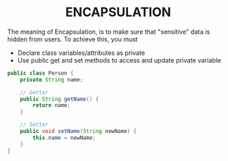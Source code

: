 # <CENTER> ENCAPSULATION
The meaning of Encapsulation, is to make sure that "sensitive" data is hidden from users. To achieve this, you must 
- Declare class variables/attributes as private
- Use public get and set methods to access and update private variable

```JAVA
public class Person {
    private String name;

    // Getter
    public String getName() {
        return name;
    }

    // Setter
    public void setName(String newName) {
        this.name = newName;
    }
}
```